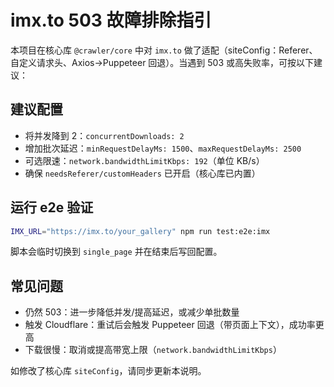 # imx.to 503 故障排除指引

本项目在核心库 `@crawler/core` 中对 `imx.to` 做了适配（siteConfig：Referer、自定义请求头、Axios→Puppeteer 回退）。当遇到 503 或高失败率，可按以下建议：

## 建议配置
- 将并发降到 2：`concurrentDownloads: 2`
- 增加批次延迟：`minRequestDelayMs: 1500`、`maxRequestDelayMs: 2500`
- 可选限速：`network.bandwidthLimitKbps: 192`（单位 KB/s）
- 确保 `needsReferer/customHeaders` 已开启（核心库已内置）

## 运行 e2e 验证
```bash
IMX_URL="https://imx.to/your_gallery" npm run test:e2e:imx
```
脚本会临时切换到 `single_page` 并在结束后写回配置。

## 常见问题
- 仍然 503：进一步降低并发/提高延迟，或减少单批数量
- 触发 Cloudflare：重试后会触发 Puppeteer 回退（带页面上下文），成功率更高
- 下载很慢：取消或提高带宽上限（`network.bandwidthLimitKbps`）

如修改了核心库 `siteConfig`，请同步更新本说明。
